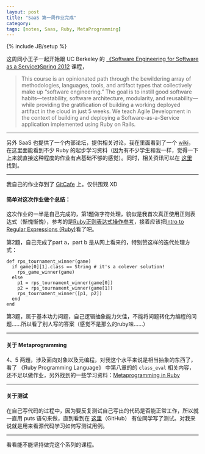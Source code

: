 ```yaml
---
layout: post
title: "SaaS 第一周作业完成"
category: 
tags: [notes, Saas, Ruby, MetaProgramming]
---
```

{% include JB/setup %}

这周同小王子一起开始跟 UC Berkeley 的 [《Software Engineering for Software as a Service》Spring 2012](www.coursera.org/saas/ "SaaS") 课程，

> This course is an opinionated path through the bewildering array of methodologies, languages, tools, and artifact types that collectively make up “software engineering.” The goal is to instill good software habits—testability, software architecture, modularity, and reusability—while providing the gratification of building a working deployed artifact in the cloud in just 5 weeks. We teach Agile Development in the context of building and deploying a Software-as-a-Service application implemented using Ruby on Rails.

----
另外 SaaS 也提供了一个内部论坛，提供相关讨论，我在里面看到了一个 [wiki](http://www.aiqus.com/wiki/Software_Engineering_for_Software_as_a_Service)，在这里面能看到不少 Ruby 的起步学习资料（因为有不少学生和我一样，觉得一下上来就直接这种程度的作业有点基础不够的感觉）。同时，相关资讯可以在 [这里](http://www.aiqus.com/tags/%23saas/) 找到。

----
我自己的作业存到了 [GitCafe](http://gitcafe.com/oppih/SaaS_hw) 上。仅供围观 XD

#### 简单对这次作业做个总结：

这次作业的一半是自己完成的，第1題做字符处理，貌似是我首次真正使用正则表达式（惭愧惭愧），参考的是[Ruby正则表达式操作参考](http://qianjigui.iteye.com/blog/1390067)，接着应该把[Intro to Regular Expressions (Ruby)](http://jimmy-li.net/blog/programming/hello-world/)看了吧。

第2題，自己完成了part a，part b 是从网上看来的，特别赞这样的迭代处理方式：

    def rps_tournament_winner(game)
      if game[0][1].class == String # it's a colever solution!
        rps_game_winner(game)
      else
        p1 = rps_tournament_winner(game[0])
        p2 = rps_tournament_winner(game[1])
        rps_tournament_winner([p1, p2])
      end
    end

第3题，属于基本功力问题，自己逻辑抽象能力欠佳，不能将问题转化为编程的问题……所以看了别人写的答案（感觉不是那么的ruby味……）

----
#### 关于 Metaprogramming

4、5 两題，涉及面向对象以及元编程，对我这个水平来说是相当抽象的东西了，看了 《Ruby Programming Language》 中第八章的的 `class_eval` 相关内容，还不足以做作业，另外找到的一些学习资料：[Metaprogramming in Ruby](http://ruby-metaprogramming.rubylearning.com/html/ruby_metaprogramming_3.html) 

----
#### 关于测试

在自己写代码的过程中，因为要反复测试自己写出的代码是否能正常工作，所以就一直用 puts 语句来做，直到看到在 [这里](https://github.com/tapichu/saas-class)（GitHub） 有位同学写了测试。对我来说就是用来看源代码学习如何写测试用例。

----
看看能不能坚持做完这个系列的课程。